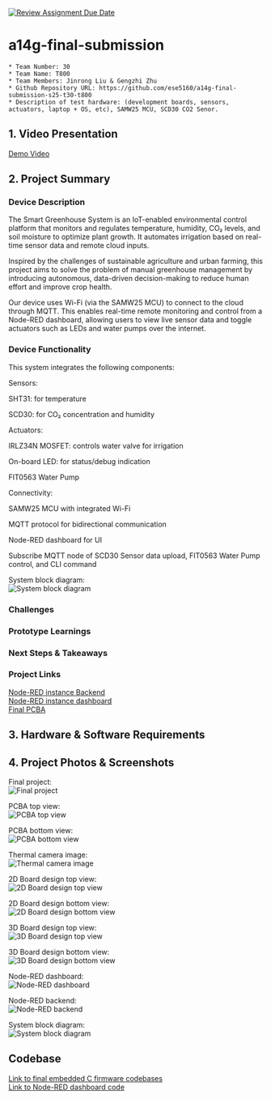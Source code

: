 [![Review Assignment Due Date](https://classroom.github.com/assets/deadline-readme-button-22041afd0340ce965d47ae6ef1cefeee28c7c493a6346c4f15d667ab976d596c.svg)](https://classroom.github.com/a/AlBFWSQg)
# a14g-final-submission

    * Team Number: 30
    * Team Name: T800
    * Team Members: Jinrong Liu & Gengzhi Zhu
    * Github Repository URL: https://github.com/ese5160/a14g-final-submission-s25-t30-t800
    * Description of test hardware: (development boards, sensors, actuators, laptop + OS, etc), SAMW25 MCU, SCD30 CO2 Senor.

## 1. Video Presentation
[Demo Video](https://youtu.be/FQzuduFb5-4)

## 2. Project Summary
### Device Description
The Smart Greenhouse System is an IoT-enabled environmental control platform that monitors and regulates temperature, humidity, CO₂ levels, and soil moisture to optimize plant growth. It automates irrigation based on real-time sensor data and remote cloud inputs.  

Inspired by the challenges of sustainable agriculture and urban farming, this project aims to solve the problem of manual greenhouse management by introducing autonomous, data-driven decision-making to reduce human effort and improve crop health.  

Our device uses Wi-Fi (via the SAMW25 MCU) to connect to the cloud through MQTT. This enables real-time remote monitoring and control from a Node-RED dashboard, allowing users to view live sensor data and toggle actuators such as LEDs and water pumps over the internet.  

### Device Functionality
This system integrates the following components:  

Sensors:  

SHT31: for temperature  

SCD30: for CO₂ concentration  and humidity  


Actuators:  

IRLZ34N MOSFET: controls water valve for irrigation  

On-board LED: for status/debug indication  

FIT0563 Water Pump  

Connectivity:  

SAMW25 MCU with integrated Wi-Fi  

MQTT protocol for bidirectional communication  

Node-RED dashboard for UI  

Subscribe MQTT node of SCD30 Sensor data upload, FIT0563 Water Pump control, and CLI command  

System block diagram:  
![System block diagram](https://github.com/ese5160/a14g-final-submission-s25-t30-t800/blob/main/images/detail%20block%20diagram.png)

### Challenges

### Prototype Learnings

### Next Steps & Takeaways

### Project Links

[Node-RED instance Backend](http://172.191.97.168:1880/#flow/tab_greenhouse)  
[Node-RED instance dashboard](http://172.191.97.168:1880/ui/#!/1?socketid=zouAJPODBevSTZA9AAA9)  
[Final PCBA](https://upenn-eselabs.365.altium.com/designs/E5187DEE-6EC9-4D4B-8E06-A8892717EEDD#design)  

## 3. Hardware & Software Requirements

## 4. Project Photos & Screenshots
Final project:  
![Final project](https://github.com/ese5160/a14g-final-submission-s25-t30-t800/blob/main/images/finalproject.jpg)

PCBA top view:  
![PCBA top view](https://github.com/ese5160/a14g-final-submission-s25-t30-t800/blob/main/images/pcb_top.jfif)

PCBA bottom view:  
![PCBA bottom view](https://github.com/ese5160/a14g-final-submission-s25-t30-t800/blob/main/images/pcb_button.jfif)

Thermal camera image:  
![Thermal camera image](https://github.com/ese5160/a14g-final-submission-s25-t30-t800/blob/main/images/thermal.jfif)

2D Board design top view:  
![2D Board design top view](https://github.com/ese5160/a14g-final-submission-s25-t30-t800/blob/main/images/pcb2d_front.png)

2D Board design bottom view:  
![2D Board design bottom view](https://github.com/ese5160/a14g-final-submission-s25-t30-t800/blob/main/images/pcb2d_back.png)

3D Board design top view:  
![3D Board design top view](https://github.com/ese5160/a14g-final-submission-s25-t30-t800/blob/main/images/pcb3d_front.png)

3D Board design bottom view:  
![3D Board design bottom view](https://github.com/ese5160/a14g-final-submission-s25-t30-t800/blob/main/images/pcb3d_back.png)

Node-RED dashboard:  
![Node-RED dashboard](https://github.com/ese5160/a14g-final-submission-s25-t30-t800/blob/main/images/nodered_dashold.png)

Node-RED backend:  
![Node-RED backend](https://github.com/ese5160/a14g-final-submission-s25-t30-t800/blob/main/images/nodered_backend.png)

System block diagram:  
![System block diagram](https://github.com/ese5160/a14g-final-submission-s25-t30-t800/blob/main/images/detail%20block%20diagram.png)


## Codebase

[Link to final embedded C firmware codebases](https://github.com/ese5160/final-project-t30-t800)  
[Link to Node-RED dashboard code](https://github.com/ese5160/final-project-t30-t800/tree/main/Node-RED)


